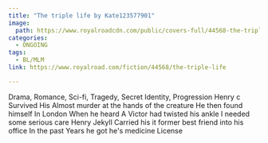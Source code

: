 ```yaml
---
title: "The triple life by Kate123577901"
image:
  path: https://www.royalroadcdn.com/public/covers-full/44568-the-triple-life.jpg
categories:
  - ONGOING
tags:
  - BL/MLM
link: https://www.royalroad.com/fiction/44568/the-triple-life

---
```

Drama, Romance, Sci-fi, Tragedy, Secret Identity, Progression
Henry c Survived His Almost murder at the hands of the creature He then found himself In London When he heard A Victor had twisted his ankle I needed some serious care Henry Jekyll Carried his it former best friend into his office In the past Years he got he's medicine License

